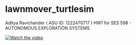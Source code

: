 # lawnmover_turtlesim

Aditya Ravichander ( ASU ID: 1222470717 ) 
HW1 for SES 598 - AUTONOMOUS EXPLORATION SYSTEMS

[![Watch the video](https://www.dropbox.com/home/S22_ASU/SES598/HW1?preview=thumbnail.png)](https://youtu.be/R54g63riFn0)
